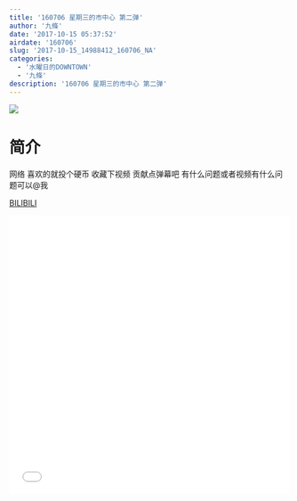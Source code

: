 ```yaml
---
title: '160706 星期三的市中心 第二弹'
author: '九條'
date: '2017-10-15 05:37:52'
airdate: '160706'
slug: '2017-10-15_14988412_160706_NA'
categories: 
  - '水曜日的DOWNTOWN'
  - '九條'
description: '160706 星期三的市中心 第二弹'
---
```


![](https://i.imgur.com/iB6ATyA.jpg)

# 简介  
网络
喜欢的就投个硬币 收藏下视频 贡献点弹幕吧 有什么问题或者视频有什么问题可以@我

  [BILIBILI](https://www.bilibili.com/video/av14988412/)


  <iframe src="//www.bilibili.com/html/html5player.html?cid=24415801&aid=14988412" width="100%" height="500" frameborder="0" allowfullscreen="allowfullscreen"></iframe>
